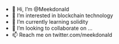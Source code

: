 - 👋 Hi, I’m @Meekdonald
- 👀 I’m interested in blockchain technology
- 🌱 I’m currently learning solidity
- 💞️ I’m looking to collaborate on ...
- 📫 Reach me on twitter.com/meekdonald
<!---
Meekdonald/Meekdonald is a ✨ special ✨ repository because its `README.md` (this file) appears on your GitHub profile.
You can click the Preview link to take a look at your changes.
--->
